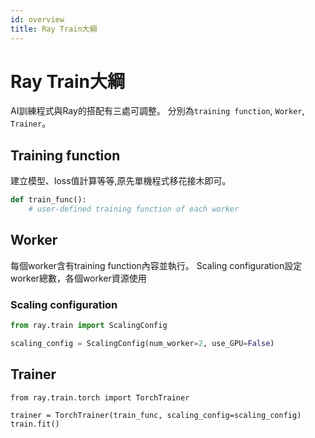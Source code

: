 ```yaml
---
id: overview
title: Ray Train大綱
---
```


# Ray Train大綱
AI訓練程式與Ray的搭配有三處可調整。
分別為`training function`, `Worker`, `Trainer`。

## Training function
建立模型、loss值計算等等,原先單機程式移花接木即可。

```python
def train_func():
    # user-defined training function of each worker
```

## Worker
每個worker含有training function內容並執行。
Scaling configuration設定worker總數，各個worker資源使用

### Scaling configuration

```python
from ray.train import ScalingConfig

scaling_config = ScalingConfig(num_worker=2, use_GPU=False)
```

## Trainer

```
from ray.train.torch import TorchTrainer

trainer = TorchTrainer(train_func, scaling_config=scaling_config)
train.fit()
```

